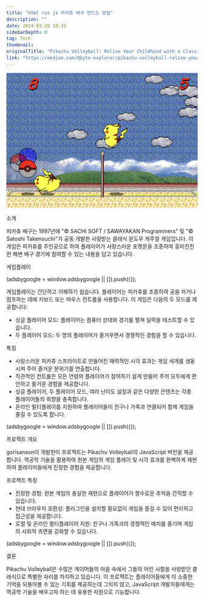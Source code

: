 ```yaml
---
title: "html css js 피카츄 배구 만드는 방법"
description: ""
date: 2024-03-28 18:33
sidebarDepth: 0
tag: Tech
thumbnail: 
originalTitle: "Pikachu Volleyball: Relive Your Childhood with a Classic Reborn"
link: "https://medium.com/@byte-explorer/pikachu-volleyball-relive-your-childhood-with-a-classic-reborn-76fbf41c7e64"
---
```



<img src="./img/PikachuVolleyballReliveYourChildhoodwithaClassicReborn_0.png" />

소개

피카츄 배구는 1997년에 "© SACHI SOFT / SAWAYAKAN Programmers" 및 "© Satoshi Takenouchi"가 공동 개발한 사랑받는 클래식 윈도우 캐주얼 게임입니다. 이 게임은 피카츄를 주인공으로 하여 플레이어가 사랑스러운 포켓몬을 조종하여 흥미진진한 해변 배구 경기에 참여할 수 있는 내용을 담고 있습니다.

게임플레이

<!-- ui-log 수평형 -->
<ins class="adsbygoogle"
  style="display:block"
  data-ad-client="ca-pub-4877378276818686"
  data-ad-slot="9743150776"
  data-ad-format="auto"
  data-full-width-responsive="true"></ins>
<component is="script">
(adsbygoogle = window.adsbygoogle || []).push({});
</component>

게임플레이는 간단하고 이해하기 쉽습니다. 플레이어는 피카츄를 조종하여 공을 차거나 점프하는 데에 키보드 또는 마우스 컨트롤을 사용합니다. 이 게임은 다음의 두 모드를 제공합니다:

- 싱글 플레이어 모드: 플레이어는 컴퓨터 상대와 경기를 펼쳐 실력을 테스트할 수 있습니다.
- 두 플레이어 모드: 두 명의 플레이어가 즐거우면서 경쟁적인 경험을 할 수 있습니다.

특징

- 사랑스러운 피카츄 스프라이트로 만들어진 매력적인 시각 효과는 게임 세계를 생동시켜 주어 즐거운 분위기를 연출합니다.
- 직관적인 컨트롤은 모든 연령의 플레이어가 참여하기 쉽게 만들어 주어 모두에게 편안하고 즐거운 경험을 제공합니다.
- 싱글 플레이어, 두 플레이어 모드, 여러 난이도 설정과 같은 다양한 콘텐츠는 각종 플레이어들의 취향을 충족합니다.
- 온라인 멀티플레이를 지원하여 플레이어들이 친구나 가족과 연결되어 함께 게임을 즐길 수 있도록 합니다.

<!-- ui-log 수평형 -->
<ins class="adsbygoogle"
  style="display:block"
  data-ad-client="ca-pub-4877378276818686"
  data-ad-slot="9743150776"
  data-ad-format="auto"
  data-full-width-responsive="true"></ins>
<component is="script">
(adsbygoogle = window.adsbygoogle || []).push({});
</component>

프로젝트 개요

gorisanson이 개발한이 프로젝트는 Pikachu Volleyball의 JavaScript 버전을 제공합니다. 역공학 기술을 활용하여 원본 게임의 게임 플레이 및 시각 효과를 완벽하게 재현하여 플레이어들에게 진정한 경험을 제공합니다.

프로젝트 특징

- 진정한 경험: 원본 게임의 충실한 재현으로 플레이어가 향수로운 추억을 간직할 수 있습니다.
- 현대 브라우저 호환성: 플러그인을 설치할 필요없이 게임을 즐길 수 있어 편리하고 접근성을 제공합니다.
- 로컬 및 온라인 멀티플레이어 지원: 친구나 가족과의 경쟁적인 매치를 즐기며 게임의 사회적 측면을 강화할 수 있습니다.

<!-- ui-log 수평형 -->
<ins class="adsbygoogle"
  style="display:block"
  data-ad-client="ca-pub-4877378276818686"
  data-ad-slot="9743150776"
  data-ad-format="auto"
  data-full-width-responsive="true"></ins>
<component is="script">
(adsbygoogle = window.adsbygoogle || []).push({});
</component>

결론

Pikachu Volleyball은 수많은 게이머들의 마음 속에서 그들의 어린 시절을 사랑받던 클래식으로 특별한 자리를 차지하고 있습니다. 이 프로젝트는 플레이어들에게 이 소중한 기억을 되돌아볼 수 있는 기회를 제공하는데 그치지 않고, JavaScript 개발자들에게는 역공학 기술을 배우고자 하는 데 유용한 자원으로 기능합니다.